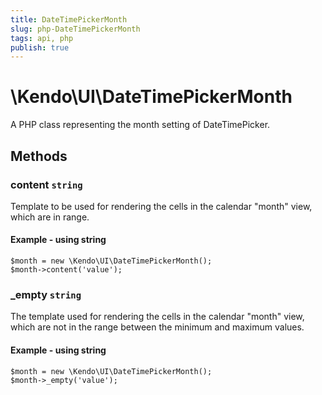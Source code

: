 ```yaml
---
title: DateTimePickerMonth
slug: php-DateTimePickerMonth
tags: api, php
publish: true
---
```


# \Kendo\UI\DateTimePickerMonth

A PHP class representing the month setting of DateTimePicker.


## Methods

### content `string`

Template to be used for rendering the cells in the calendar "month" view, which are in range.


#### Example - using string
    $month = new \Kendo\UI\DateTimePickerMonth();
    $month->content('value');

### _empty `string`

The template used for rendering the cells in the calendar "month" view, which are not in the range between
the minimum and maximum values.


#### Example - using string
    $month = new \Kendo\UI\DateTimePickerMonth();
    $month->_empty('value');

